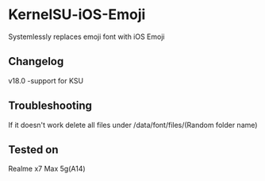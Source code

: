 # KernelSU-iOS-Emoji
Systemlessly replaces emoji font with iOS Emoji 

## Changelog
v18.0
-support for KSU

## Troubleshooting 
If it doesn't work delete all files under /data/font/files/(Random folder name)

## Tested on
Realme x7 Max 5g(A14)

